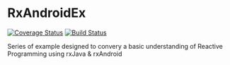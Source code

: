 # RxAndroidEx

[![Coverage Status](https://coveralls.io/repos/github/nhoxbypass/RxAndroidEx/badge.svg?branch=master)](https://coveralls.io/github/nhoxbypass/RxAndroidEx?branch=master) [![Build Status](https://travis-ci.org/nhoxbypass/RxAndroidEx.svg?branch=master)](https://travis-ci.org/nhoxbypass/RxAndroidEx) 

Series of example designed to convery a basic understanding of Reactive Programming using rxJava & rxAndroid

